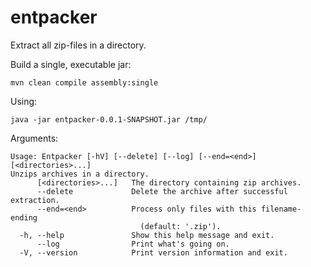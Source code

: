 # entpacker
Extract all zip-files in a directory. 

Build a single, executable jar:

```
mvn clean compile assembly:single
```

Using:

```
java -jar entpacker-0.0.1-SNAPSHOT.jar /tmp/
```

Arguments:

```
Usage: Entpacker [-hV] [--delete] [--log] [--end=<end>] [<directories>...]
Unzips archives in a directory.
      [<directories>...]   The directory containing zip archives.
      --delete             Delete the archive after successful extraction.
      --end=<end>          Process only files with this filename-ending
                             (default: '.zip').
  -h, --help               Show this help message and exit.
      --log                Print what's going on.
  -V, --version            Print version information and exit.
```
